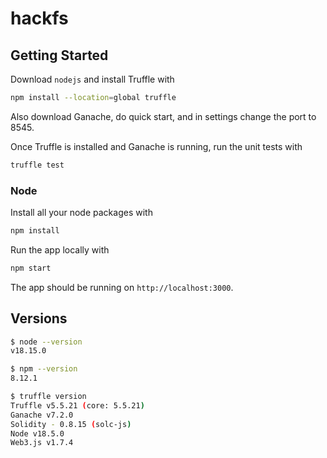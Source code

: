 # hackfs

## Getting Started
Download `nodejs` and install Truffle with

```bash
npm install --location=global truffle
```

Also download Ganache, do quick start, and in settings change the port to 8545.

Once Truffle is installed and Ganache is running, run the unit tests with
```bash
truffle test
```

### Node

Install all your node packages with
```bash
npm install
```

Run the app locally with
```bash
npm start
```

The app should be running on `http://localhost:3000`.

## Versions
```bash
$ node --version
v18.15.0

$ npm --version
8.12.1

$ truffle version
Truffle v5.5.21 (core: 5.5.21)
Ganache v7.2.0
Solidity - 0.8.15 (solc-js)
Node v18.5.0
Web3.js v1.7.4
```
